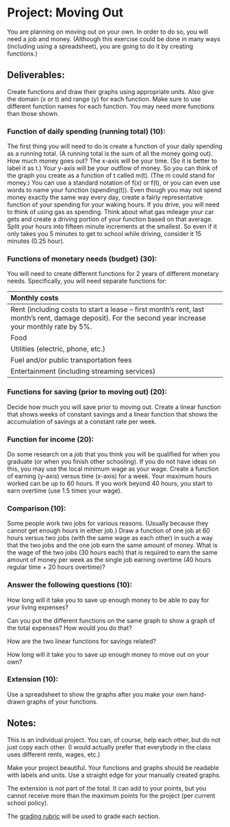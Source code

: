 # Project: Moving Out

You are planning on moving out on your own.  In order to do so, you will need a job and money.  (Although this exercise could be done in many ways (including using a spreadsheet), you are going to do it by creating functions.)

## Deliverables:

Create functions and draw their graphs using appropriate units.  Also give the domain (x or t) and range (y) for each function.  Make sure to use different function names for each function.  You may need more functions than those shown.

### Function of daily spending (running total) (10):

The first thing you will need to do is create a function of your daily spending as a running total.  (A running total is the sum of all the money going out).  How much money goes out?  The x-axis will be your time.  (So it is better to label it as t.)  Your y-axis will be your outflow of money.  So you can think of the graph you create as a function of t called m(t).  (The m could stand for money.)  You can use a standard notation of f(x) or f(t), or you can even use words to name your function (spending(t)).  Even though you may not spend money exactly the same way every day, create a fairly representative function of your spending for your waking hours.  If you drive, you will need to think of using gas as spending.  Think about what gas mileage your car gets and create a driving portion of your function based on that average.  Split your hours into fifteen minute increments at the smallest.  So even if it only takes you 5 minutes to get to school while driving, consider it 15 minutes (0.25 hour).

### Functions of monetary needs (budget) (30):

You will need to create different functions for 2 years of different monetary needs.  Specifically, you will need separate functions for:

| Monthly costs |
| :---          |
| Rent (including costs to start a lease – first month’s rent, last month’s rent, damage deposit).  For the second year increase your monthly rate by 5%. |
| Food |
| Utilities (electric, phone, etc.) |
| Fuel and/or public transportation fees |
| Entertainment (including streaming services) |

### Functions for saving (prior to moving out) (20):

Decide how much you will save prior to moving out.  Create a linear function that shows weeks of constant savings and a linear function that shows the accumulation of savings at a constant rate per week.

### Function for income (20):

Do some research on a job that you think you will be qualified for when you graduate (or when you finish other schooling).  If you do not have ideas on this, you may use the local minimum wage as your wage.  Create a function of earning (y-axis) versus time (x-axis) for a week.  Your maximum hours worked can be up to 60 hours.  If you work beyond 40 hours, you start to earn overtime (use 1.5 times your wage).

### Comparison (10):

Some people work two jobs for various reasons.  (Usually because they cannot get enough hours in either job.)  Draw a function of one job at 60 hours versus two jobs (with the same wage as each other) in such a way that the two jobs and the one job earn the same amount of money.  What is the wage of the two jobs (30 hours each) that is required to earn the same amount of money per week as the single job earning overtime (40 hours regular time + 20 hours overtime)?

### Answer the following questions (10):
How long will it take you to save up enough money to be able to pay for your living expenses?

Can you put the different functions on the same graph to show a graph of the total expenses?  How would you do that?

How are the two linear functions for savings related?

How long will it take you to save up enough money to move out on your own?

### Extension (10):

Use a spreadsheet to show the graphs after you make your own hand-drawn graphs of your functions.

## Notes:

This is an individual project.  You can, of course, help each other, but do not just copy each other.  (I would actually prefer that everybody in the class uses different rents, wages, etc.)

Make your project beautiful.  Your functions and graphs should be readable with labels and units.  Use a straight edge for your manually created graphs.

The extension is not part of the total.  It can add to your points, but you cannot receive more than the maximum points for the project (per current school policy).

The [grading rubric](https://github.com/MichaelTMiyoshi/AppliedMathWithMiyoshi/blob/main/GradingCriteria.md) will be used to grade each section.
